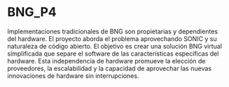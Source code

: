 # BNG_P4
Implementaciones tradicionales de BNG son propietarias y dependientes del hardware.
El proyecto aborda el problema aprovechando SONIC y su naturaleza de código abierto.
El objetivo es crear una solución BNG virtual simplificada que separe el software de las características específicas del hardware.
Esta independencia de hardware promueve la elección de proveedores, la escalabilidad y la capacidad de aprovechar las nuevas innovaciones de hardware sin interrupciones. 


